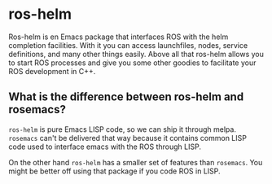 
# ros-helm

Ros-helm is en Emacs package that interfaces ROS with the helm completion facilities.
With it you can access launchfiles, nodes, service definitions, and many other things
easily. Above all that ros-helm allows you to start ROS processes and give you some
other goodies to facilitate your ROS development in C++.

## What is the difference between ros-helm and rosemacs?

`ros-helm` is pure Emacs LISP code, so we can ship it through melpa. `rosemacs` can't be
delivered that way because it contains common LISP code used to interface emacs with
the ROS through LISP.

On the other hand `ros-helm` has a smaller set of features than `rosemacs`. You might
be better off using that package if you code ROS in LISP.
